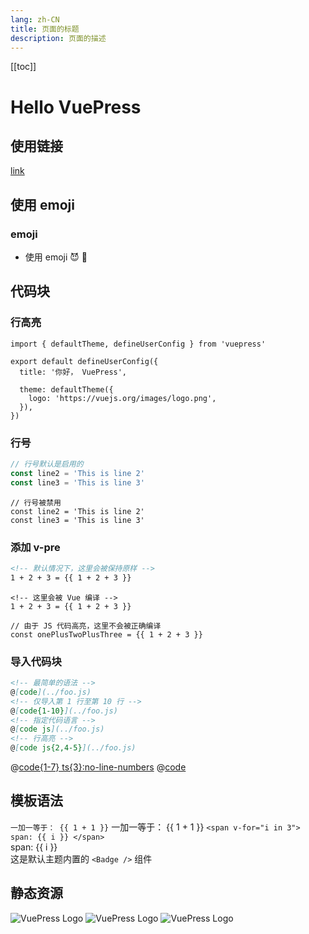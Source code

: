 ```yaml
---
lang: zh-CN
title: 页面的标题
description: 页面的描述
---
```


[[toc]]

# Hello VuePress

## 使用链接

[link](.)  

## 使用 emoji
### emoji
- 使用 emoji 😈 :tada:

## 代码块
### 行高亮
```ts{1,6-8} :no-line-numbers
import { defaultTheme, defineUserConfig } from 'vuepress'

export default defineUserConfig({
  title: '你好， VuePress',

  theme: defaultTheme({
    logo: 'https://vuejs.org/images/logo.png',
  }),
})
```
### 行号
```ts
// 行号默认是启用的
const line2 = 'This is line 2'
const line3 = 'This is line 3'
```

```ts:no-line-numbers
// 行号被禁用
const line2 = 'This is line 2'
const line3 = 'This is line 3'
```

### 添加 v-pre
```md
<!-- 默认情况下，这里会被保持原样 -->
1 + 2 + 3 = {{ 1 + 2 + 3 }}
```

```md:no-v-pre
<!-- 这里会被 Vue 编译 -->
1 + 2 + 3 = {{ 1 + 2 + 3 }}
```

```js:no-v-pre
// 由于 JS 代码高亮，这里不会被正确编译
const onePlusTwoPlusThree = {{ 1 + 2 + 3 }}
```

### 导入代码块
```md
<!-- 最简单的语法 -->
@[code](../foo.js)
<!-- 仅导入第 1 行至第 10 行 -->
@[code{1-10}](../foo.js)
<!-- 指定代码语言 -->
@[code js](../foo.js)
<!-- 行高亮 -->
@[code js{2,4-5}](../foo.js)
```
@[code{1-7} ts{3}:no-line-numbers](../config.ts)
@[code](@root/config.ts)

## 模板语法
` 一加一等于： {{ 1 + 1 }} ` 一加一等于： {{ 1 + 1 }} 
` <span v-for="i in 3"> span: {{ i }} </span> ` <br />
<span v-for="i in 3"> span: {{ i }} </span><br/>
这是默认主题内置的 `<Badge />` 组件 <Badge text="演示" />

## 静态资源
![VuePress Logo](/images/hero.png)
<img :src="$withBase('/images/hero.png')" alt="VuePress Logo">
<img :src="$withBase('/images/hero.png')" alt="VuePress Logo">